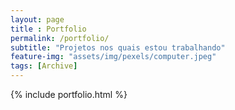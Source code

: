 ```yaml
--- 
layout: page
title : Portfolio 
permalink: /portfolio/
subtitle: "Projetos nos quais estou trabalhando" 
feature-img: "assets/img/pexels/computer.jpeg"
tags: [Archive]
---
```


{% include portfolio.html %}
